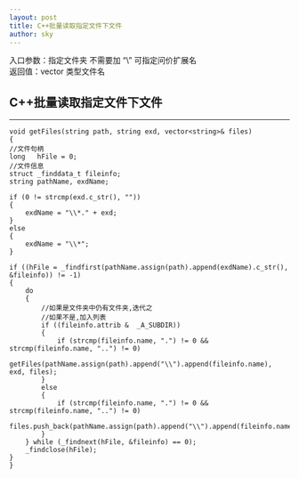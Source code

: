```yaml
---
layout: post
title: C++批量读取指定文件下文件
author: sky
---
```


入口参数：指定文件夹  不需要加 “\\”  可指定问价扩展名   
返回值：vector<string> 类型文件名


## C++批量读取指定文件下文件
-----
    void getFiles(string path, string exd, vector<string>& files)
    {
	//文件句柄
	long   hFile = 0;
	//文件信息
	struct _finddata_t fileinfo;
	string pathName, exdName;

	if (0 != strcmp(exd.c_str(), ""))
	{
		exdName = "\\*." + exd;
	}
	else
	{
		exdName = "\\*";
	}

	if ((hFile = _findfirst(pathName.assign(path).append(exdName).c_str(), &fileinfo)) != -1)
	{
		do
		{
			//如果是文件夹中仍有文件夹,迭代之
			//如果不是,加入列表
			if ((fileinfo.attrib &  _A_SUBDIR))
			{
				if (strcmp(fileinfo.name, ".") != 0 && strcmp(fileinfo.name, "..") != 0)
					getFiles(pathName.assign(path).append("\\").append(fileinfo.name), exd, files);
			}
			else
			{
				if (strcmp(fileinfo.name, ".") != 0 && strcmp(fileinfo.name, "..") != 0)
					files.push_back(pathName.assign(path).append("\\").append(fileinfo.name));
			}
		} while (_findnext(hFile, &fileinfo) == 0);
		_findclose(hFile);
	}
    }
